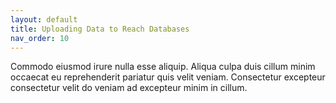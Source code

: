 ```yaml
---
layout: default
title: Uploading Data to Reach Databases
nav_order: 10
---
```


Commodo eiusmod irure nulla esse aliquip. Aliqua culpa duis cillum minim occaecat eu reprehenderit pariatur quis velit veniam. Consectetur excepteur consectetur velit do veniam ad excepteur minim in cillum.